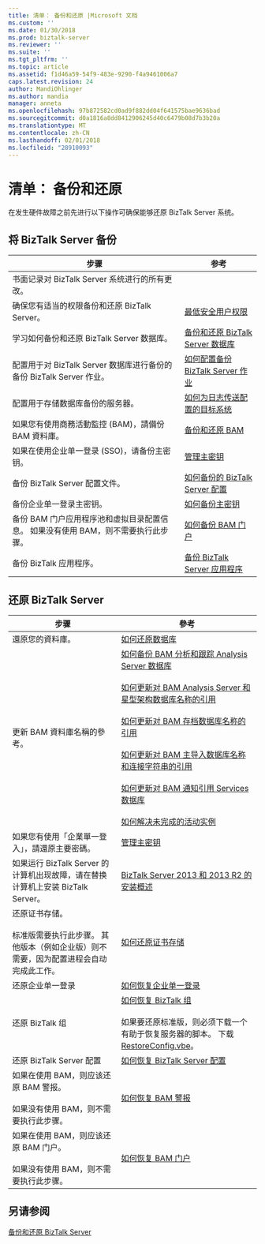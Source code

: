 ```yaml
---
title: 清单： 备份和还原 |Microsoft 文档
ms.custom: ''
ms.date: 01/30/2018
ms.prod: biztalk-server
ms.reviewer: ''
ms.suite: ''
ms.tgt_pltfrm: ''
ms.topic: article
ms.assetid: f1d46a59-54f9-483e-9290-f4a9461006a7
caps.latest.revision: 24
author: MandiOhlinger
ms.author: mandia
manager: anneta
ms.openlocfilehash: 97b872582cd0ad9f882dd04f641575bae9636bad
ms.sourcegitcommit: d0a1816a8dd8412906245d40c6479b08d7b3b20a
ms.translationtype: MT
ms.contentlocale: zh-CN
ms.lasthandoff: 02/01/2018
ms.locfileid: "28910093"
---
```

# <a name="checklist-backup-and-restore"></a>清单： 备份和还原
在发生硬件故障之前先进行以下操作可确保能够还原 BizTalk Server 系统。  
  
## <a name="back-up-biztalk-server"></a>将 BizTalk Server 备份  
  
|步骤|参考|  
|----------|---------------|  
|书面记录对 BizTalk Server 系统进行的所有更改。||  
|确保您有适当的权限备份和还原 BizTalk Server。|[最低安全用户权限](../core/minimum-security-user-rights.md)|  
|学习如何备份和还原 BizTalk Server 数据库。|[备份和还原 BizTalk Server 数据库](../core/backing-up-and-restoring-biztalk-server-databases.md)|  
|配置用于对 BizTalk Server 数据库进行备份的备份 BizTalk Server 作业。|[如何配置备份 BizTalk Server 作业](../core/how-to-configure-the-backup-biztalk-server-job.md)|  
|配置用于存储数据库备份的服务器。|[如何为日志传送配置的目标系统](../core/how-to-configure-the-destination-system-for-log-shipping.md)|  
|如果您有使用商務活動監控 (BAM)，請備份 BAM 資料庫。|[备份和还原 BAM](../core/backing-up-and-restoring-bam.md)|  
|如果在使用企业单一登录 (SSO)，请备份主密钥。|[管理主密钥](../core/managing-the-master-secret.md)|  
|备份 BizTalk Server 配置文件。|[如何备份的 BizTalk Server 配置](../core/how-to-back-up-the-biztalk-server-configuration.md)|  
|备份企业单一登录主密钥。|[如何备份主密钥](../core/how-to-back-up-the-master-secret.md)|  
|备份 BAM 门户应用程序池和虚拟目录配置信息。 如果没有使用 BAM，则不需要执行此步骤。|[如何备份 BAM 门户](../core/how-to-back-up-the-bam-portal.md)|  
|备份 BizTalk 应用程序。|[备份 BizTalk Server 应用程序](../core/backing-up-biztalk-server-applications.md)|  
  
## <a name="restore-biztalk-server"></a>还原 BizTalk Server  
  
|步骤|參考|  
|----------|---------------|  
|還原您的資料庫。|[如何还原数据库](../core/how-to-restore-your-databases.md)|  
|更新 BAM 資料庫名稱的參考。|[如何备份 BAM 分析和跟踪 Analysis Server 数据库](../core/how-to-back-up-the-bam-analysis-and-tracking-analysis-server-databases.md)<br /><br /> [如何更新对 BAM Analysis Server 和星型架构数据库名称的引用](../core/update-references-to-the-bam-analysis-server-and-star-schema-database-names.md)<br /><br /> [如何更新对 BAM 存档数据库名称的引用](../core/how-to-update-references-to-the-bam-archive-database-name.md)<br /><br /> [如何更新对 BAM 主导入数据库名称和连接字符串的引用](../core/update-references-to-bam-primary-import-database-name-and-connection-string.md)<br /><br /> [如何更新对 BAM 通知引用 Services 数据库](../core/how-to-update-references-to-the-bam-notification-services-databases.md)<br /><br /> [如何解决未完成的活动实例](../core/how-to-resolve-incomplete-activity-instances.md)|  
|如果您有使用「企業單一登入」，請還原主要密碼。|[管理主密钥](../core/managing-the-master-secret.md)|  
|如果运行 BizTalk Server 的计算机出现故障，请在替换计算机上安装 BizTalk Server。|[BizTalk Server 2013 和 2013 R2 的安装概述](http://msdn.microsoft.com/library/8041926c-cfc9-4eaf-9c28-a2c6e8015bc5)|  
|还原证书存储。<br /><br /> 标准版需要执行此步骤。 其他版本（例如企业版）则不需要，因为配置进程会自动完成此工作。|[如何还原证书存储](../core/how-to-restore-the-certificate-store.md)|  
|还原企业单一登录|[如何恢复企业单一登录](../core/how-to-recover-enterprise-single-sign-on.md)|  
|还原 BizTalk 组|[如何恢复 BizTalk 组](../core/how-to-recover-the-biztalk-group.md)<br /><br /> 如果要还原标准版，则必须下载一个有助于恢复服务器的脚本。 下载[RestoreConfig.vbe](https://www.microsoft.com/download/details.aspx?id=7462)。|  
|还原 BizTalk Server 配置|[如何恢复 BizTalk Server 配置](../core/how-to-recover-the-biztalk-server-configuration.md)|  
|如果在使用 BAM，则应该还原 BAM 警报。<br /><br /> 如果没有使用 BAM，则不需要执行此步骤。|[如何恢复 BAM 警报](../core/how-to-recover-bam-alerts.md)|  
|如果在使用 BAM，则应该还原 BAM 门户。<br /><br /> 如果没有使用 BAM，则不需要执行此步骤。|[如何恢复 BAM 门户](../core/how-to-recover-the-bam-portal.md)|  
  
## <a name="see-also"></a>另请参阅  
 [备份和还原 BizTalk Server](../core/backing-up-and-restoring-biztalk-server.md)
